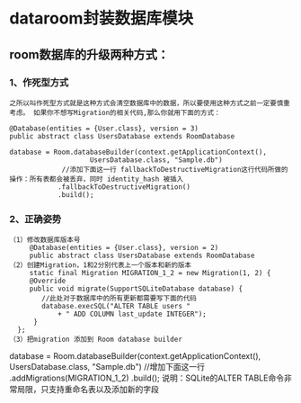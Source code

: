 # dataroom封装数据库模块

## room数据库的升级两种方式：

### 1、作死型方式

    之所以叫作死型方式就是这种方式会清空数据库中的数据，所以要使用这种方式之前一定要慎重考虑。 如果你不想写Migration的相关代码,那么你就用下面的方式：

    @Database(entities = {User.class}, version = 3)
    public abstract class UsersDatabase extends RoomDatabase
    
    database = Room.databaseBuilder(context.getApplicationContext(),
                        UsersDatabase.class, "Sample.db")
                 //添加下面这一行 fallbackToDestructiveMigration这行代码所做的操作：所有表都会被丢弃，同时 identity_hash 被插入
                .fallbackToDestructiveMigration()
                .build();

### 2、正确姿势
    （1）修改数据库版本号
         @Database(entities = {User.class}, version = 2)
         public abstract class UsersDatabase extends RoomDatabase
    （2）创建Migration，1和2分别代表上一个版本和新的版本
         static final Migration MIGRATION_1_2 = new Migration(1, 2) {
         @Override
         public void migrate(SupportSQLiteDatabase database) {
            //此处对于数据库中的所有更新都需要写下面的代码
            database.execSQL("ALTER TABLE users "
                + " ADD COLUMN last_update INTEGER");
          }
      };
    （3）把migration 添加到 Room database builder

database = Room.databaseBuilder(context.getApplicationContext(),
        UsersDatabase.class, "Sample.db")
         //增加下面这一行
        .addMigrations(MIGRATION_1_2)
        .build();
说明：SQLite的ALTER TABLE命令非常局限，只支持重命名表以及添加新的字段
